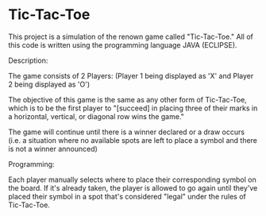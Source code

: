 # Tic-Tac-Toe

This project is a simulation of the renown game called "Tic-Tac-Toe." All of this code is written using the programming language JAVA (ECLIPSE). 

Description:

The game consists of 2 Players: (Player 1 being displayed as 'X' and Player 2 being displayed as 'O')

The objective of this game is the same as any other form of Tic-Tac-Toe, which is to be the first player to "[succeed] in placing three of their marks in a horizontal, vertical, or diagonal row wins the game."

The game will continue until there is a winner declared or a draw occurs (i.e. a situation where no available spots are left to place a symbol and there is not a winner announced)

Programming:

Each player manually selects where to place their corresponding symbol on the board. If it's already taken, the player is allowed to go again until they've placed their symbol in a spot that's considered "legal" under the rules of Tic-Tac-Toe.
